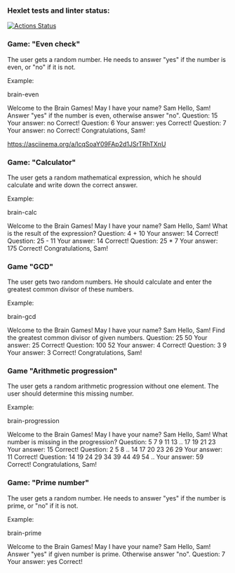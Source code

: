 ### Hexlet tests and linter status:
[![Actions Status](https://github.com/derzotanich/frontend-project-lvl1/workflows/hexlet-check/badge.svg)](https://github.com/derzotanich/frontend-project-lvl1/actions)

### Game: "Even check"
The user gets a random number. He needs to answer "yes" if the number is even, or "no" if it is not.

Example:

brain-even

Welcome to the Brain Games!
May I have your name? Sam
Hello, Sam!
Answer "yes" if the number is even, otherwise answer "no".
Question: 15
Your answer: no
Correct!
Question: 6
Your answer: yes
Correct!
Question: 7
Your answer: no
Correct!
Congratulations, Sam!

https://asciinema.org/a/lcqSoaY09FAp2d1JSrTRhTXnU

### Game: "Calculator"
The user gets a random mathematical expression, which he should calculate and write down the correct answer.

Example:

brain-calc

Welcome to the Brain Games!
May I have your name? Sam
Hello, Sam!
What is the result of the expression?
Question: 4 + 10
Your answer: 14
Correct!
Question: 25 - 11
Your answer: 14
Correct!
Question: 25 * 7
Your answer: 175
Correct!
Congratulations, Sam!

### Game "GCD"
The user gets two random numbers. He should calculate and enter the greatest common divisor of these numbers.

Example:

brain-gcd

Welcome to the Brain Games!
May I have your name? Sam
Hello, Sam!
Find the greatest common divisor of given numbers.
Question: 25 50
Your answer: 25
Correct!
Question: 100 52
Your answer: 4
Correct!
Question: 3 9
Your answer: 3
Correct!
Congratulations, Sam!

### Game "Arithmetic progression"
The user gets a random arithmetic progression without one element. The user should determine this missing number.

Example:

brain-progression

Welcome to the Brain Games!
May I have your name? Sam
Hello, Sam!
What number is missing in the progression?
Question: 5 7 9 11 13 .. 17 19 21 23
Your answer: 15
Correct!
Question: 2 5 8 .. 14 17 20 23 26 29
Your answer: 11
Correct!
Question: 14 19 24 29 34 39 44 49 54 ..
Your answer: 59
Correct!
Congratulations, Sam!

### Game: "Prime number"
The user gets a random number. He needs to answer "yes" if the number is prime, or "no" if it is not.

Example:

brain-prime

Welcome to the Brain Games!
May I have your name? Sam
Hello, Sam!
Answer "yes" if given number is prime. Otherwise answer "no".
Question: 7
Your answer: yes
Correct!